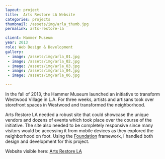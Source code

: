 ```yaml
---
layout: project
title:  Arts Restore LA Website
categories: projects
thumbnail: /assets/img/arla_thumb.jpg
permalink: arts-restore-la

client: Hammer Museum
year: 2013
role: Web Design & Development
gallery:
 - image: /assets/img/arla_01.jpg
 - image: /assets/img/arla_02.jpg
 - image: /assets/img/arla_03.jpg
 - image: /assets/img/arla_04.jpg
 - image: /assets/img/arla_06.jpg

---
```


In the fall of 2013, the Hammer Museum launched an initiative to transform Westwood Village in L.A. For three weeks, artists and artisans took over storefront spaces in Westwood and transformed the neighborhood.

Arts Restore LA needed a robust site that could showcase the unique vendors and dozens of events which took place over the course of the initiative. The site also needed to be completely responsive since many visitors would be accessing it from mobile devices as they explored the neighborhood on foot. Using the [Foundation](http://foundation.zurb.com/ "Zurb Foundation") framework, I handled both design and development for this project.

Website visible here: [Arts Restore LA](http://artsrestore.la)  